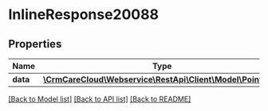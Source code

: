 # InlineResponse20088

## Properties
Name | Type | Description | Notes
------------ | ------------- | ------------- | -------------
**data** | [**\CrmCareCloud\Webservice\RestApi\Client\Model\PointType**](PointType.md) |  | [optional] 

[[Back to Model list]](../../README.md#documentation-for-models) [[Back to API list]](../../README.md#documentation-for-api-endpoints) [[Back to README]](../../README.md)

